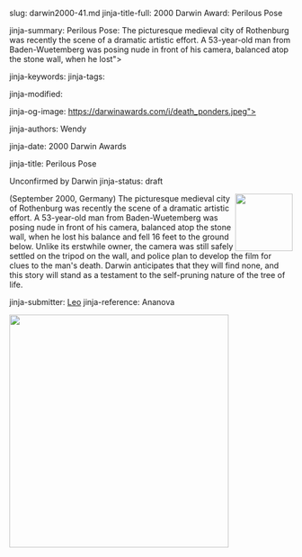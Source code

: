 slug: darwin2000-41.md
jinja-title-full: 2000 Darwin Award: Perilous Pose

jinja-summary: Perilous Pose: The picturesque medieval city of Rothenburg was recently the scene of a dramatic artistic effort. A 53-year-old man from Baden-Wuetemberg was posing nude in front of his camera, balanced atop the stone wall, when he lost">

jinja-keywords:
jinja-tags:

jinja-modified:

jinja-og-image: https://darwinawards.com/i/death_ponders.jpeg">

jinja-authors: Wendy

jinja-date: 2000 Darwin Awards


jinja-title: Perilous Pose

Unconfirmed by Darwin
jinja-status: draft

<A href="/art/mcgookin/" target="_top"><IMG
src="/i/art/mcgookin/perilouspose.mini.jpg" width="102" height="102"
align="right" border=0></A>(September 2000, Germany) The picturesque medieval city of Rothenburg was recently the scene of a dramatic artistic effort. A 53-year-old man from Baden-Wuetemberg was posing nude in front of his camera, balanced atop the stone wall, when he lost his balance and fell 16 feet to the ground below. Unlike its erstwhile owner, the camera was still safely settled on the tripod on the wall, and police plan to develop the film for clues to the man's death. Darwin anticipates that they will find none, and this story will stand as a testament to the self-pruning nature of the tree of life.
<P align=center>
<!--#include virtual="/inc/votebar_viewvoteonly" -->

jinja-submitter: <A href="mailto:REMOVE-hellenro@iquip.nl">Leo</A>
jinja-reference: Ananova
</FONT>
</P>
	 <A href="/art/mcgookin/" target="_top"><IMG src="/i/art/mcgookin/perilouspose.jpg" width="390" height="414" border="0"></A>



</H2>
</CENTER>

<!--#include file=nav_2000.html -->


